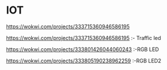 # IOT
https://wokwi.com/projects/333715360946586195

https://wokwi.com/projects/333715360946586195 :- Traffic led

https://wokwi.com/projects/333801426044060243  :-RGB LED

https://wokwi.com/projects/333805190238962259  :-RGB LED2
